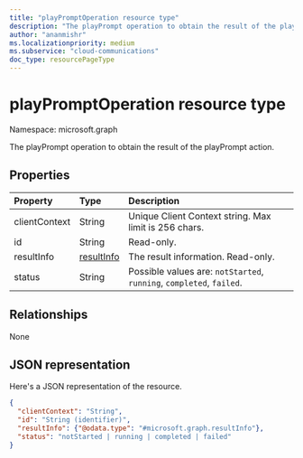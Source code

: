 ```yaml
---
title: "playPromptOperation resource type"
description: "The playPrompt operation to obtain the result of the playPrompt action."
author: "ananmishr"
ms.localizationpriority: medium
ms.subservice: "cloud-communications"
doc_type: resourcePageType
---
```


# playPromptOperation resource type

Namespace: microsoft.graph

The playPrompt operation to obtain the result of the playPrompt action.

## Properties

| Property            | Type                        | Description|
|:--------------------|:----------------------------|:-----------------------------------------------------------------------------------|
| clientContext       | String                      | Unique Client Context string. Max limit is 256 chars.                              |
| id                  | String                      | Read-only.                                                                         |
| resultInfo          | [resultInfo](resultinfo.md) | The result information. Read-only.                                |
| status              | String                      | Possible values are: `notStarted`, `running`, `completed`, `failed`.               |

## Relationships
None

## JSON representation

Here's a JSON representation of the resource.

<!-- {
  "blockType": "resource",
  "optionalProperties": [

  ],
  "@odata.type": "microsoft.graph.playPromptOperation"
}-->
```json
{
  "clientContext": "String",
  "id": "String (identifier)",
  "resultInfo": {"@odata.type": "#microsoft.graph.resultInfo"},
  "status": "notStarted | running | completed | failed"
}
```

<!-- uuid: 8fcb5dbc-d5aa-4681-8e31-b001d5168d79
2015-10-25 14:57:30 UTC -->
<!--
{
  "type": "#page.annotation",
  "description": "playPromptOperation resource",
  "keywords": "",
  "section": "documentation",
  "tocPath": "",
  "suppressions": []
}
-->


